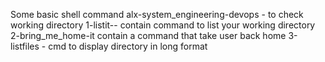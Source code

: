 Some basic shell command
alx-system_engineering-devops - to check working directory
1-listit-- contain command to list your working directory
2-bring_me_home-it contain a command that take user back home
3-listfiles - cmd to display directory in long format
